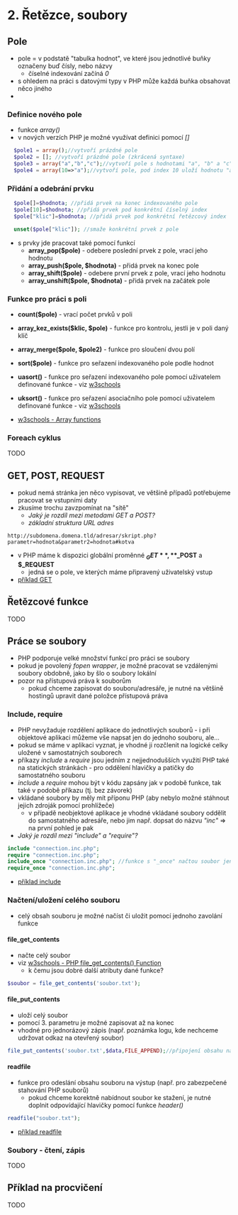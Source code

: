 # 2. Řetězce, soubory

## Pole
* pole = v podstatě "tabulka hodnot", ve které jsou jednotlivé buňky označeny buď čísly, nebo názvy
  * číselné indexování začíná *0*
* s ohledem na práci s datovými typy v PHP může každá buňka obsahovat něco jiného
*
### Definice nového pole
* funkce *array()*
* v nových verzích PHP je možné využívat definici pomocí *[]*
```php
  $pole1 = array();//vytvoří prázdné pole
  $pole2 = []; //vytvoří prázdné pole (zkrácená syntaxe)
  $pole3 = array("a","b","c");//vytvoří pole s hodnotami "a", "b" a "c", uloženými pod číselnými indexy
  $pole4 = array(10=>"a");//vytvoří pole, pod index 10 uloží hodnotu "a"
```

### Přidání a odebrání prvku
```php
  $pole[]=$hodnota; //přidá prvek na konec indexovaného pole
  $pole[10]=$hodnota; //přidá prvek pod konkrétní číselný index
  $pole["klic"]=$hodnota; //přidá prvek pod konkrétní řetězcový index

  unset($pole["klic"]); //smaže konkrétní prvek z pole
```
* s prvky jde pracovat také pomocí funkcí
  * **array_pop($pole)** - odebere poslední prvek z pole, vrací jeho hodnotu
  * **array_push($pole, $hodnota)** - přidá prvek na konec pole
  * **array_shift($pole)**  - odebere první prvek z pole, vrací jeho hodnotu
  * **array_unshift($pole, $hodnota)** - přidá prvek na začátek pole

### Funkce pro práci s poli
* **count($pole)** - vrací počet prvků v poli
* **array_kez_exists($klic, $pole)** - funkce pro kontrolu, jestli je v poli daný klíč
* **array_merge($pole, $pole2)** - funkce pro sloučení dvou polí
* **sort($pole)** - funkce pro seřazení indexovaného pole podle hodnot
* **uasort()** - funkce pro seřazení indexovaného pole pomocí uživatelem definované funkce - viz [w3schools](http://www.w3schools.com/php/func_array_uasort.asp)
* **uksort()** - funkce pro seřazení asociačního pole pomocí uživatelem definované funkce - viz [w3schools](http://www.w3schools.com/php/func_array_uksort.asp)

* [w3schools - Array functions](http://www.w3schools.com/php/php_ref_array.asp)

### Foreach cyklus
TODO


## GET, POST, REQUEST
* pokud nemá stránka jen něco vypisovat, ve většině případů potřebujeme pracovat se vstupními daty
* zkusíme trochu zavzpomínat na "sítě"
  * *Jaký je rozdíl mezi metodami GET a POST?*
  * *základní struktura URL adres*
```
http://subdomena.domena.tld/adresar/skript.php?parametr=hodnota&parametr2=hodnota#kotva
```
* v PHP máme k dispozici globální proměnné **$_GET**, **$_POST** a **$_REQUEST**
  * jedná se o pole, ve kterých máme připravený uživatelský vstup
* [příklad GET](./get.php)

## Řetězcové funkce
TODO

## Práce se soubory
* PHP podporuje velké množství funkcí pro práci se soubory
* pokud je povolený *fopen wrapper*, je možné pracovat se vzdálenými soubory obdobně, jako by šlo o soubory lokální
* pozor na přístupová práva k souborům
  * pokud chceme zapisovat do souboru/adresáře, je nutné na většině hostingů upravit dané položce přístupová práva

### Include, require
* PHP nevyžaduje rozdělení aplikace do jednotlivých souborů - i při objektové aplikaci můžeme vše napsat jen do jednoho souboru, ale...
* pokud se máme v aplikaci vyznat, je vhodné ji rozčlenit na logické celky uložené v samostatných souborech
* příkazy *include* a *require* jsou jedním z nejjednodušších využití PHP také na statických stránkách - pro oddělení hlavičky a patičky do samostatného souboru
* *include* a *require* mohou být v kódu zapsány jak v podobě funkce, tak také v podobě příkazu (tj. bez závorek)
* vkládané soubory by měly mít příponu PHP (aby nebylo možné stáhnout jejich zdroják pomocí prohlížeče)
  * v případě neobjektové aplikace je vhodné vkládané soubory oddělit do samostatného adresáře, nebo jim např. dopsat do názvu *"inc"* => na první pohled je pak
* *Jaký je rozdíl mezi "include" a "require"?*
```php
include "connection.inc.php";
require "connection.inc.php";
include_once "connection.inc.php"; //funkce s "_once" načtou soubor jen v tom případě, že dosud nebyl načten
require_once "connection.inc.php";
```
* [příklad include](./include/index.php)

### Načtení/uložení celého souboru
* celý obsah souboru je možné načíst či uložit pomocí jednoho zavolání funkce

#### file_get_contents
* načte celý soubor
* viz [w3schools - PHP file_get_contents() Function](http://www.w3schools.com/php/func_filesystem_file_get_contents.asp)
  * k čemu jsou dobré další atributy dané funkce?
```php
$soubor = file_get_contents('soubor.txt');
```
#### file_put_contents
* uloží celý soubor
* pomocí 3. parametru je možné zapisovat až na konec
* vhodné pro jednorázový zápis (např. poznámka logu, kde nechceme udržovat odkaz na otevřený soubor)
```php
file_put_contents('soubor.txt',$data,FILE_APPEND);//připojení obsahu na konec souboru
```

#### readfile
* funkce pro odeslání obsahu souboru na výstup (např. pro zabezpečené stahování PHP souborů)
  * pokud chceme korektně nabídnout soubor ke stažení, je nutné doplnit odpovídající hlavičky pomocí funkce *header()*
```php
readfile("soubor.txt");
```
* [příklad readfile](./readfile/index.php)

### Soubory - čtení, zápis
TODO

## Příklad na procvičení
TODO